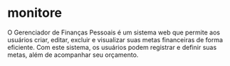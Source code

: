 # monitore
O Gerenciador de Finanças Pessoais é um sistema web que permite aos usuários criar, editar, excluir e visualizar suas metas financeiras de forma eficiente. Com este sistema, os usuários podem registrar e definir suas metas, além de acompanhar seu orçamento.
